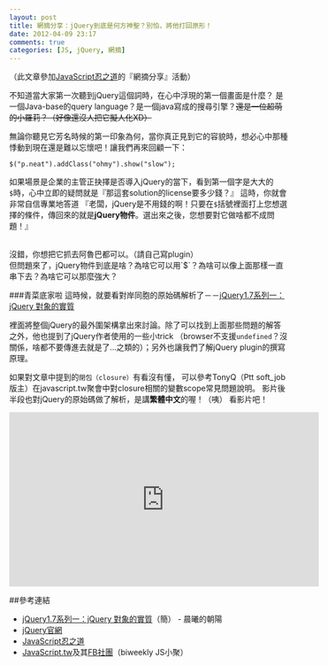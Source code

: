 ```yaml
---
layout: post
title: 網摘分享：jQuery到底是何方神聖？別怕，將他打回原形！
date: 2012-04-09 23:17
comments: true
categories: [JS, jQuery, 網摘]
---
```

（此文章參加[JavaScript忍之道][ninja]的『網摘分享』活動）

不知道當大家第一次聽到jQuery這個詞時，在心中浮現的第一個畫面是什麼？
是一個Java-base的query language？是一個java寫成的搜尋引擎？<del>還是一位超萌的小羅莉？（好像還沒人把它擬人化XD）</del>

無論你聽見它芳名時候的第一印象為何，當你真正見到它的容貌時，想必心中那種悸動到現在還是難以忘懷吧！讓我們再來回顧一下：  

<!--more-->
`$("p.neat").addClass("ohmy").show("slow");`

如果場景是企業的主管正抉擇是否導入jQuery的當下，看到第一個字是大大的`$`時，心中立即的疑問就是『那這套solution的license要多少錢？』
這時，你就會非常自信專業地答道
『老闆，jQuery是不用錢的啊！只要在`$`括號裡面打上您想選擇的條件，傳回來的就是**jQuery物件**。選出來之後，您想要對它做啥都不成問題！』

<br/>
沒錯，你想把它抓去阿魯巴都可以。（請自己寫plugin） 
<br/> 
但問題來了，jQuery物件到底是啥？為啥它可以用`$`？為啥可以像上面那樣一直串下去？為啥它可以那麼強大？

###青菜底家啦
這時候，就要看對岸同胞的原始碼解析了－－[jQuery1.7系列一：jQuery 對象的實質][china] 


裡面將整個jQuery的最外圍架構拿出來討論。除了可以找到上面那些問題的解答之外，他也提到了jQuery作者使用的一些小trick
（browser不支援`undefined`？沒關係，啥都不要傳進去就是了…之類的）；另外也讓我們了解jQuery plugin的撰寫原理。

如果對文章中提到的`閉包（closure）`有看沒有懂，
可以參考TonyQ（Ptt soft_job版主）在javascript.tw聚會中對closure相關的變數scope常見問題說明。
影片後半段也對jQuery的原始碼做了解析，是講**繁體中文**的喔！（咦） 看影片吧！
<iframe width="560" height="315" src="http://www.youtube.com/embed/KxItux9ZeA8?rel=0" frameborder="0" allowfullscreen></iframe>

##參考連結
*	[jQuery1.7系列一：jQuery 對象的實質][china]（簡） - 晨曦的朝陽
*	[jQuery官網][jq]
*	[JavaScript忍之道][ninja]
*	[JavaScript.tw][jstw]及其[FB社團][fb]（biweekly JS小聚）

[china]: http://xiaofei85390656-163-com.iteye.com/blog/1449221
[jq]: http://jquery.com/
[ninja]:http://ithelp.ithome.com.tw/js-ninja/
[jstw]: http://js-tw.blogspot.com/
[fb]: https://www.facebook.com/groups/javascript.tw/